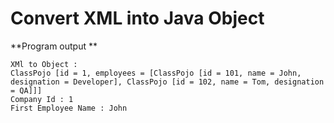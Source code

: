 Convert XML into Java Object
=====

**Program output **

```
XMl to Object : 
ClassPojo [id = 1, employees = [ClassPojo [id = 101, name = John, designation = Developer], ClassPojo [id = 102, name = Tom, designation = QA]]]
Company Id : 1
First Employee Name : John
```